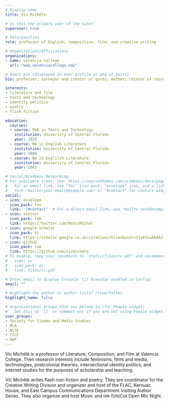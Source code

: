 ```yaml
---
# Display name
title: Víc Michélè

# Is this the primary user of the site?
superuser: true

# Role/position
role: professor of English, composition, film, and creative writing

# Organizations/Affiliations
organizations:
- name: valencia college
  url: "www.valenciacollege.edu"

# Short bio (displayed in user profile at end of posts)
bio: professor; surveyor and creator of qords; mother; rotator of chords & beats, futbols, music, weights, pedals, & feet; film critic, & multi-media compilationist.

interests:
- literature and film
- texts and technology
- identity politics
- poetry
- flash fiction

education:
  courses:
  - course: PhD in Texts and Technology
    institution: University of Central Florida
    year: 2022
  - course: MA in English Literature
    institution: University of Central Florida
    year: 2008
  - course: BA in Englilsh Literature
    institution: University of Central Florida
    year: 2003

# Social/Academic Networking
# For available icons, see: https://sourcethemes.com/academic/docs/page-builder/#icons
#   For an email link, use "fas" icon pack, "envelope" icon, and a link in the
#   form "mailto:your-email@example.com" or "#contact" for contact widget.
social:
- icon: envelope
  icon_pack: fas
  link: '/#contact'  # For a direct email link, use "mailto:test@example.org".
- icon: twitter
  icon_pack: fab
  link: https://twitter.com/MsVicMichel
- icon: google-scholar
  icon_pack: ai
  link: https://scholar.google.co.uk/citations?hl=en&user=I1yFUiwAAAAJ
- icon: github
  icon_pack: fab
  link: https://github.com/vicmichele
# To enable, copy your resume/CV to `static/files/cv.pdf` and uncomment the lines below.
# - icon: cv
#   icon_pack: ai
#   link: files/cv.pdf

# Enter email to display Gravatar (if Gravatar enabled in Config)
email: ""

# Highlight the author in author lists? (true/false)
highlight_name: false

# Organizational groups that you belong to (for People widget)
#   Set this to `[]` or comment out if you are not using People widget.
user_groups:
- Society for Cinema and Media Studies
- MLA
- NCTE
- CCCC
- AWP
---
```


Víc Michélè is a professor of Literature, Composition, and Film at Valencia College. Their research interests include feminisms, films and media, technologies, postcolonial theories, intersectional identity politics, and internet studies for the purposes of scholarship and teaching.

Víc Michélè writes flash non-fiction and poetry. They are coordinator for the Creative Writing Division and organizer and host of the FLAC, Kerouac House, and East Campus Communications Department Visiting Author Series. They also organize and host Music and Ink (Un)Cut Open Mic Night. 
